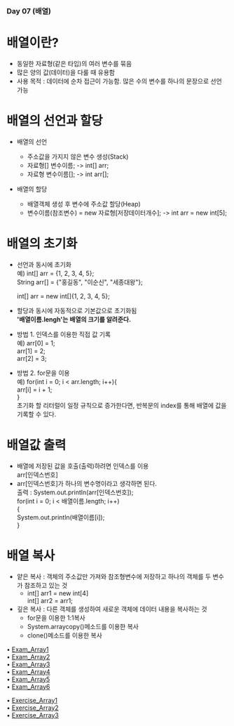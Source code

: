 ### Day 07 (배열)  

# 배열이란?  
  - 동일한 자료형(같은 타입)의 여러 변수를 묶음  
  - 많은 양의 값(데이터)을 다룰 때 유용함  
  - 사용 목적 : 데이터에 순차 접근이 가능함. 
    많은 수의 변수를 하나의 문장으로 선언 가능  
    
# 배열의 선언과 할당
  - 배열의 선언  
    - 주소값을 가지지 않은 변수 생성(Stack)  
    - 자료형[] 변수이름; -> int[] arr;  
    - 자료형 변수이름[]; -> int arr[];  
  
  - 배열의 할당  
    - 배열객체 생성 후 변수에 주소값 할당(Heap)  
    - 변수이름(참조변수) = new 자료형[저장데이터개수]; -> int arr = new int[5];  

# 배열의 초기화  
  - 선언과 동시에 초기화  
    예) int[] arr = {1, 2, 3, 4, 5};  
       String arr[] = {"홍길동", "이순신", "세종대왕"};
       
       int[] arr = new int[]{1, 2, 3, 4, 5};
  - 할당과 동시에 자동적으로 기본값으로 초기화됨  
  **'배열이름.lengh'는 배열의 크기를 알려준다.**  
  
  - 방법 1. 인덱스를 이용한 직접 값 기록  
    예) arr[0] = 1;  
       arr[1] = 2;  
       arr[2] = 3;  
  - 방법 2. for문을 이용  
    예) for(int i = 0; i < arr.length; i++){  
          arr[i] = i + 1;  
        }  
    초기화 할 리터럴이 일정 규칙으로 증가한다면, 반복문의 index를 통해 배열에 값을 기록할 수 있다.  

# 배열값 출력  
  - 배열에 저장된 값을 호출(출력)하려면 인덱스를 이용  
  arr[인덱스번호]  
  - arr[인덱스번호]가 하나의 변수명이라고 생각하면 된다.  
  출력 : System.out.println(arr[인덱스번호]);  
        for(int i = 0; i < 배열이름.length; i++)  
        {  
            System.out.println(배열이름[i]);  
         }  

# 배열 복사  
  - 얕은 복사 : 객체의 주소값만 가져와 참조형변수에 저장하고 하나의 객체를 두 변수가 참조하고 있는 것  
    - int[] arr1 = new int[4]  
      int[] arr2 = arr1;  
  - 깊은 복사 : 다른 객체를 생성하여 새로운 객체에 데이터 내용을 복사하는 것  
    - for문을 이용한 1:1복사  
    - System.arraycopy()메소드를 이용한 복사  
    - clone()메소드를 이용한 복사  
        
• [Exam_Array1](https://github.com/icici0093/KH_Study/blob/main/code/Exam_Array1.java)  
• [Exam_Array2](https://github.com/icici0093/KH_Study/blob/main/code/Exam_Array2.java)  
• [Exam_Array3](https://github.com/icici0093/KH_Study/blob/main/code/Exam_Array3.java)  
• [Exam_Array4](https://github.com/icici0093/KH_Study/blob/main/code/Exam_Array4.java)  
• [Exam_Array5](https://github.com/icici0093/KH_Study/blob/main/code/Exam_Array5.java)  
• [Exam_Array6](https://github.com/icici0093/KH_Study/blob/main/code/Exam_Array6.java)  

• [Exercise_Array1](https://github.com/icici0093/KH_Study/blob/main/code/Exercise_Array1.java)  
• [Exercise_Array2](https://github.com/icici0093/KH_Study/blob/main/code/Exercise_Array2.java)  
• [Exercise_Array3](https://github.com/icici0093/KH_Study/blob/main/code/Exercise_Array3.java)  
         
         
